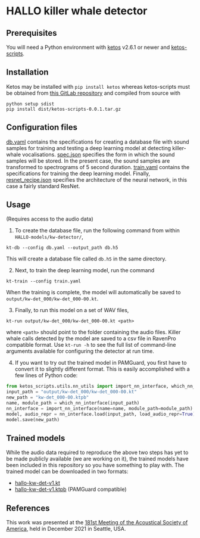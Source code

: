 # HALLO killer whale detector





## Prerequisites

You will need a Python environment with [ketos](https://docs.meridian.cs.dal.ca/ketos/) v2.6.1 
or newer and [ketos-scripts](https://gitlab.meridian.cs.dal.ca/public_projects/ketos_scripts).


## Installation

Ketos may be installed with `pip install ketos` whereas ketos-scripts must be 
obtained from [this GitLab repository](https://gitlab.meridian.cs.dal.ca/public_projects/ketos_scripts) 
and compiled from source with 
```
python setup sdist
pip install dist/ketos-scripts-0.0.1.tar.gz 
```


## Configuration files

[db.yaml](db.yaml) contains the specifications for creating a 
database file with sound samples for training and testing a deep learning 
model at detecting killer-whale vocalisations. 
[spec.json](spec.json) specifies the form in which the sound 
samples will be stored. In the present case, the sound samples are 
transformed to spectrograms of 5 second duration. 
[train.yaml](train.yaml) contains the specifications for training 
the deep learning model. 
Finally, [resnet_recipe.json](resnet_recipe.json) specifies the architecture 
of the neural network, in this case a fairly standard ResNet.


## Usage

(Requires access to the audio data)

1. To create the database file, run the following command from within `HALLO-models/kw-detector/`,
```
kt-db --config db.yaml --output_path db.h5
```
This will create a database file called `db.h5` in the same directory.

2. Next, to train the deep learning model, run the command
```
kt-train --config train.yaml
```
When the training is complete, the model will automatically be saved to `output/kw-det_000/kw-det_000-00.kt`.

3. Finally, to run this model on a set of WAV files,
```
kt-run output/kw-det_000/kw-det_000-00.kt <path>
```
where `<path>` should point to the folder containing the audio files. 
Killer whale calls detected by the model are saved to a csv file 
in RavenPro compatible format.
Use `kt-run -h` to see the full list of command-line arguments available 
for configuring the detector at run time. 

4. If you want to try out the trained model in PAMGuard, you first have to convert it 
to slightly different format. This is easily accomplished with a few lines of Python code:
```python
from ketos_scripts.utils.nn_utils import import_nn_interface, which_nn_interface
input_path = "output/kw-det_000/kw-det_000-00.kt"
new_path = "kw-det_000-00.ktpb"
name, module_path = which_nn_interface(input_path)
nn_interface = import_nn_interface(name=name, module_path=module_path)
model, audio_repr = nn_interface.load(input_path, load_audio_repr=True)
model.save(new_path)
```


## Trained models

While the audio data required to reproduce the above two steps has yet to be 
made publicly available (we are working on it), the trained models have been included 
in this repository so you have something to play with. 
The trained model can be downloaded in two formats:

 * [hallo-kw-det-v1.kt](hallo-kw-det-v1.kt)
 * [hallo-kw-det-v1.ktpb](hallo-kw-det-v1.ktpb) (PAMGuard compatible)


## References

This work was presented at the 
[181st Meeting of the Acoustical Society of America](https://asa.scitation.org/doi/abs/10.1121/10.0008312), 
held in December 2021 in Seattle, USA.
